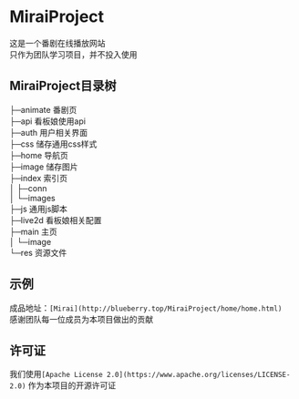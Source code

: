 # MiraiProject

这是一个番剧在线播放网站  
只作为团队学习项目，并不投入使用

## MiraiProject目录树

├─animate 番剧页  
├─api 看板娘使用api  
├─auth 用户相关界面  
├─css 储存通用css样式  
├─home 导航页  
├─image 储存图片  
├─index 索引页  
│ ├─conn  
│ └─images  
├─js 通用js脚本  
├─live2d 看板娘相关配置  
├─main 主页  
│ └─image  
└─res 资源文件

## 示例

成品地址：`[Mirai](http://blueberry.top/MiraiProject/home/home.html)`  
感谢团队每一位成员为本项目做出的贡献

## 许可证

我们使用`[Apache License 2.0](https://www.apache.org/licenses/LICENSE-2.0)`
作为本项目的开源许可证